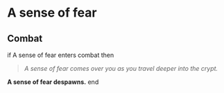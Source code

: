 # A sense of fear
## Combat

if A sense of fear enters combat  then


>*A sense of fear comes over you as you travel deeper into the crypt.*


**A sense of fear despawns.**
end